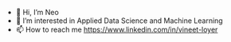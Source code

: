- 👋 Hi, I’m Neo
- 👀 I’m interested in Applied Data Science and Machine Learning
- 📫 How to reach me https://www.linkedin.com/in/vineet-loyer

<!---
VineetLoyer/VineetLoyer is a ✨ special ✨ repository because its `README.md` (this file) appears on your GitHub profile.
You can click the Preview link to take a look at your changes.
--->
